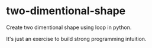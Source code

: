 # two-dimentional-shape
Create two dimentional shape using loop in python.

It's just an exercise to build strong programming intuition.
